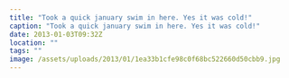 ```yaml
---
title: "Took a quick january swim in here. Yes it was cold!"
caption: "Took a quick january swim in here. Yes it was cold!"
date: 2013-01-03T09:32Z
location: ""
tags: ""
image: /assets/uploads/2013/01/1ea33b1cfe98c0f68bc522660d50cbb9.jpg
---
```


